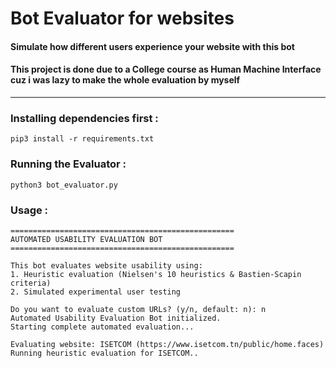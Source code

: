 # Bot Evaluator for websites 

<h4> Simulate how different users experience your website with this bot  </h4>
<h4> This project is done due to a College course as Human Machine Interface cuz i was lazy to make the whole evaluation by myself </h4>

---

### Installing dependencies first : 
```
pip3 install -r requirements.txt 
```

### Running the Evaluator :

```
python3 bot_evaluator.py
```

### Usage :
```
==================================================
AUTOMATED USABILITY EVALUATION BOT
==================================================

This bot evaluates website usability using:
1. Heuristic evaluation (Nielsen's 10 heuristics & Bastien-Scapin criteria)
2. Simulated experimental user testing

Do you want to evaluate custom URLs? (y/n, default: n): n
Automated Usability Evaluation Bot initialized.
Starting complete automated evaluation...

Evaluating website: ISETCOM (https://www.isetcom.tn/public/home.faces)
Running heuristic evaluation for ISETCOM..
```
